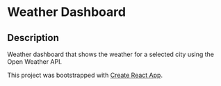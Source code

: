# Weather Dashboard

## Description 
Weather dashboard that shows the weather for a selected city using the Open Weather API.

This project was bootstrapped with [Create React App](https://github.com/facebook/create-react-app).